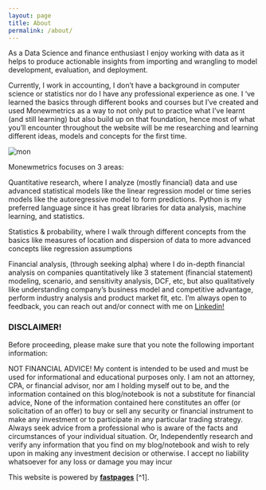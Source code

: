```yaml
---
layout: page
title: About
permalink: /about/
---
```


As a Data Science and finance enthusiast I enjoy working with data as it helps to produce actionable insights from importing and wrangling to model development, evaluation, and deployment.


Currently, I work in accounting, I don’t have a background in computer science or statistics nor do I have any professional experience as one. I ‘ve learned the basics through different books and courses but I’ve created and used Monewmetrics as a way to not only put to practice what I’ve learnt (and still learning) but also build up on that foundation, hence most of what you’ll encounter throughout the website will be me researching and learning different ideas, models and concepts for the first time.

![mon](https://user-images.githubusercontent.com/80532199/192337324-546aa0e2-f0a1-4579-a5f8-36080a16a68e.png)


Monewmetrics focuses on 3 areas:


Quantitative research, where I analyze (mostly financial) data and use advanced statistical models like the linear regression model or time series models like the autoregressive model to form predictions. Python is my preferred language since it has great libraries for data analysis, machine learning, and statistics.


Statistics & probability, where I walk through different concepts from the basics like measures of location and dispersion of data to more advanced concepts like regression assumptions


Financial analysis, (through seeking alpha) where I do in-depth financial analysis on companies quantitatively like 3 statement (financial statement) modeling, scenario, and sensitivity analysis, DCF, etc, but also qualitatively like understanding company’s business model and competitive advantage, perform industry analysis and product market fit, etc.
I’m always open to feedback, you can reach out and/or connect with me on [Linkedin!](https://www.linkedin.com/in/mj-abubakar/)


### DISCLAIMER!
Before proceeding, please make sure that you note the following important information:

NOT FINANCIAL ADVICE!
My content is intended to be used and must be used for informational and educational purposes only. I am not an attorney, CPA, or financial advisor, nor am I holding myself out to be, and the information contained on this blog/notebook is not a substitute for financial advice, None of the information contained here constitutes an offer (or solicitation of an offer) to buy or sell any security or financial instrument to make any investment or to participate in any particular trading strategy. Always seek advice from a professional who is aware of the facts and circumstances of your individual situation. Or, Independently research and verify any information that you find on my blog/notebook and wish to rely upon in making any investment decision or otherwise. I accept no liability whatsoever for any loss or damage you may incur


This website is powered by **[fastpages](https://github.com/fastai/fastpages)** [^1].



